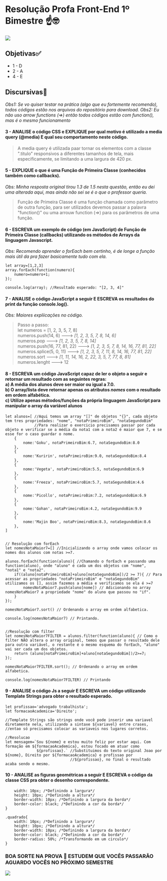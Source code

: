 

# Resolução Profa Front-End 1º Bimestre ☝️🤓
<a href="https://www.youtube.com/watch?v=nwuW98yLsgY"><img src="https://c.tenor.com/Zf35nqIQW2cAAAAd/tenor.gif"></a>
## Objetivas✅
- 1 - D
- 2 - A
- 4 - E

## Discursivas📝
*Obs1: Se vo quiser testar na prática (algo que eu fortemente recomendo), todos códigos estão nos arquivos do repositório para download.*
*Obs2: Eu não uso arrow functions (=>) então todos códigos estão com function(), mas é o mesmo funcionamento*
#### 3 - ANALISE o código CSS  e EXPLIQUE por qual motivo é utilizado a media query (@media) E qual seu comportamento neste código.
>A media query é utilizada paar tornar os elementos com a classe ".titulo" responsivos a diferentes tamanhos de tela, mais especificamente, se limitando a uma largura de 420 px.

#### 5 - EXPLIQUE o que é uma Função de Primeira Classe (conhecidos também como callbacks).
*Obs: Minha resposta original tirou 1.3 de 1.5 nesta questão, então eu dei uma alterada aqui, mas ainda não sei se é o que o professor queria.*
>Função de Primeira Classe é uma função chamada como parâmetro de outra função, para ser utilizados devemos passar a palavra "function()" ou uma arrouw function (=>) para os parâmetros de uma função.

#### 6 - ESCREVA um exemplo de código (em JavaScript) de Função de Primeira Classe (callbacks) utilizando os métodos de Arrays da linguagem Javascript.
*Obs: Recomendo aprender o forEach bem certinho, é de longe a função mais útil da pra fazer basicamente tudo com ela.*
```
let array=[1,2,3]
array.forEach(function(numero){
    numero=numero+1;
});

console.log(array); //Resultado esperado: "[2, 3, 4]"
```


#### 7 - ANALISE o código JavaScript a seguir E ESCREVA os resultados do print da função console.log().
*Obs: Maiores expliicações no código.*
>Passo a passo:<br>let numeros = [1, 2, 3, 5, 7, 8]<br>numeros.push(14, 6) ---> *[1, 2, 3, 5, 7, 8, 14, 6]*<br>numeros.pop ---> *[1, 2, 3, 5, 7, 8, 14]*<br>numeros.push(16, 77, 81, 22) ---> *[1, 2, 3, 5, 7, 8, 14, 16, 77, 81, 22]*<br>numeros.splice(5, 0, 11) ---> *[1, 2, 3, 5, 7, 11, 8, 14, 16, 77, 81, 22]*<br>numeros.sort ---> *[1, 11, 14, 16, 2, 22, 3, 5, 7, 77, 8, 81]*<br>numeros.lenght ---> 12

#### 8 - ESCREVA um código JavaScript capaz de ler o objeto a seguir e retornar um resultado com as seguintes regras:<br> a) A média dos alunos deve ser maior ou igual a 7.0.<br>   b) O array/lista deve retornar apenas os atributos *nomes* com o resultado em ordem alfabética.<br>   c) Utilize apenas métodos/funções da própria linguagem JavaScript para manipular o array da variável alunos
```
let alunos=[ //Aqui temos um array "[]" de objetos "{}", cada objeto tem tres propriedades: "nome", "notaPrimeiroBim", "notaSegundoBim"
             //Para realizar o exercicio precisamos passar por cada objeto e verificar se a média da nota1 com a nota2 é maior que 7, e se esse for o caso guardar o nome.
    {
        nome:'Goku', notaPrimeiroBim:6.7, notaSegundoBim:8.0
    },
    {
        nome:'Kuririn', notaPrimeiroBim:9.0, notaSegundoBim:8.4
    },
    {
        nome:'Vegeta', notaPrimeiroBim:5.5, notaSegundoBim:6.9
    },
    {
        nome:'Freeza', notaPrimeiroBim:5.7, notaSegundoBim:4.6
    },
    {
        nome:'Picollo', notaPrimeiroBim:7.2, notaSegundoBim:6.9
    },
    {
        nome:'Gohan', notaPrimeiroBim:4.2, notaSegundoBim:9.9
    },
    {
        nome:'Majin Boo', notaPrimeiroBim:8.3, notaSegundoBim:8.6
    },
]


// Resolução com forEach
let nomesNotaMaior7=[] //Inicializando o array onde vamos colocar os nomes dos alunos com notas >=7.

alunos.forEach(function(aluno){ //Chamando o forEach e passando uma function(aluno), onde "aluno" é cada um dos objetos com "nome", "nota1" e "nota2".
    if((aluno[notaPrimeiroBim]+aluno[notaSegundoBim])/2 >= 7){ // Para acessar as propriedades "notaPrimeiroBim" e "notaSegundoBim" utilizamos os [], assim fazemos a média e verificamos se ela é >=7
        nomesNotaMaior7.push(aluno[nome]) // Adicionando no array nomesNotaMaior7 a propriedade "nome" do aluno que passou no "if".
    } 
});

nomesNotaMaior7.sort() // Ordenando o array em ordem alfabetica.

console.log(nomesNotaMaior7) // Printando.


//Resolução com filter
let nomesNotaMaior7FILTER = alunos.filter(function(aluno){ // Como o filter NÃO altera o array original, temos que passar o resultado dele para outra variável, o restante é o mesmo esquema do forEach, "aluno" vai ser cada um dos objetos.
    return (aluno[notaPrimeiroBim]+aluno[notaSegundoBim])/2>=7;                                        
});

nomesNotaMaior7FILTER.sort(); // Ordenando o array em ordem alfabetica.

console.log(nomesNotaMaior7FILTER) // Printando
```
#### 9 - ANALISE o código Js a seguir E ESCREVA um código utilizando Template Strings para obter o resultado esperado.<br>
```let nomes='Joao';
let profissao='advogado trabalhista';
let formacaoAcademica='Direito';

//Template Strings são strings onde você pode inserir uma variavel diretamente nela, utilizando a sintaxe ${variavel} entre crases,
//entao só precisamos colocar as variaveis nos lugares corretos.

//Resolucao
let mensagem=`Sou ${nome} e estou muito feliz por estar aqui. Com formação em ${formacaoAcademica}, estou focado em atuar como
              ${profissao}.` //Substituimos do texto original Joao por ${nome}, Direito por ${formacaoAcademica} e profissao por
                             //${profissao}, no final o resultado acaba sendo o mesmo.
```

#### 10 - ANALISE as figuras geométricas a seguir E ESCREVA o código da classe CSS pra obter o desenho correspondente.<br>
```.quadrado{
    width: 10px; /*Definindo a largura*/
    height: 10px; /*Definindo a altura*/
    border-width: 10px; /*Definindo a largura da borda*/
    border-color: black; /*Definindo a cor da borda*/
}

.quadrado{
    width: 10px; /*Definindo a largura*/
    height: 10px; /*Definindo a altura*/
    border-width: 10px; /*Definindo a largura da borda*/
    border-color: black; /*Definindo a cor da borda*/
    border-radius: 50%; /*Transformando em um circulo*/
}
```

### BOA SORTE NA PROVA 🙏 ESTUDEM QUE VOCÊS PASSARÃO <br> AGUARDO VOCÊS NO PRÓXIMO SEMESTRE 
<img src="https://i.imgur.com/QTRmFhF.gif">
